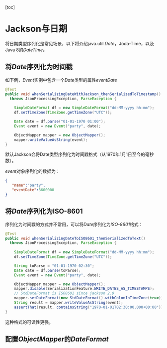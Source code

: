 [toc]

# Jackson与日期

将日期类型序列化是常见场景，以下将介绍java.util.*Date*，Joda-Time，以及Java 8的*DateTime。*

## 将*Date*序列化为时间戳

如下例，*Event*实例中包含一个*Date*类型的属性*eventDate*

```java
@Test
public void whenSerializingDateWithJackson_thenSerializedToTimestamp()
  throws JsonProcessingException, ParseException {
 
    SimpleDateFormat df = new SimpleDateFormat("dd-MM-yyyy hh:mm");
    df.setTimeZone(TimeZone.getTimeZone("UTC"));

    Date date = df.parse("01-01-1970 01:00");
    Event event = new Event("party", date);

    ObjectMapper mapper = new ObjectMapper();
    mapper.writeValueAsString(event);
}
```

默认Jackson会将Date类型序列化为时间戳格式（从1970年1月1日至今的毫秒数）。

*event*对象序列化的数据为：

```json
{
   "name":"party",
   "eventDate":3600000
}
```

## 将*Date*序列化为ISO-8601

序列化为时间戳的方式并不常用，可以将*Date*序列化为*ISO-8601*格式：

```java
@Test
public void whenSerializingDateToISO8601_thenSerializedToText()
  throws JsonProcessingException, ParseException {
 
    SimpleDateFormat df = new SimpleDateFormat("dd-MM-yyyy hh:mm");
    df.setTimeZone(TimeZone.getTimeZone("UTC"));

    String toParse = "01-01-1970 02:30";
    Date date = df.parse(toParse);
    Event event = new Event("party", date);

    ObjectMapper mapper = new ObjectMapper();
    mapper.disable(SerializationFeature.WRITE_DATES_AS_TIMESTAMPS);
    // StdDateFormat is ISO8601 since jackson 2.9
    mapper.setDateFormat(new StdDateFormat().withColonInTimeZone(true));
    String result = mapper.writeValueAsString(event);
    assertThat(result, containsString("1970-01-01T02:30:00.000+00:00"));
}
```

这种格式的可读性更强。

## 配置*ObjectMapper*的*DateFormat*

